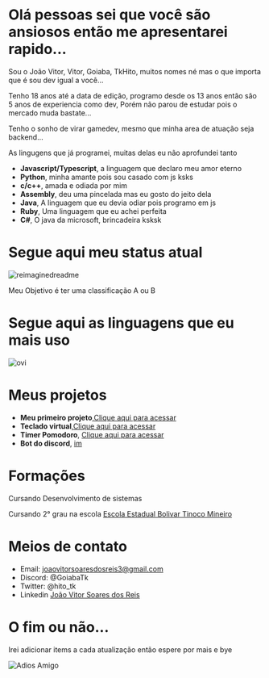 # Olá pessoas sei que você são ansiosos então me apresentarei rapido...
<p>Sou o João Vitor, Vitor, Goiaba, TkHito, muitos nomes né mas o que importa que é sou dev igual a você...</p>
<p>Tenho 18 anos até a data de edição, programo desde os 13 anos então são 5 anos de experiencia como dev, Porém não parou de estudar pois o mercado muda bastate...</p>

<p>Tenho o sonho de virar gamedev, mesmo que minha area de atuação seja backend...</p>
<p>As lingugens que já programei, muitas delas eu não aprofundei tanto</p>
<ul>
  <li><strong>Javascript/Typescript</strong>, a linguagem que declaro meu amor eterno</li>
  <li><strong>Python</strong>, minha amante pois sou casado com js ksks</li>
  <li><strong>c/c++</strong>, amada e odiada por mim</li>
  <li><strong>Assembly</strong>, deu uma pincelada mas eu gosto do jeito dela</li>
  <li><strong>Java</strong>, A linguagem que eu devia odiar pois programo em js</li>
  <li><strong>Ruby</strong>, Uma linguagem que eu achei perfeita</li>
  <li><strong>C#</strong>, O java da microsoft, brincadeira ksksk</li>
</ul>

# Segue aqui meu status atual
<img src="https://myreadme.vercel.app/api/embed/joaovtk?panels=userstatistics,toprepositories,toplanguages,commitgraph" alt="reimaginedreadme" />
<p>Meu Objetivo é ter uma classificação A ou B</p>

# Segue aqui as linguagens que eu mais uso
<img src="https://github-readme-stats.vercel.app/api/top-langs?username=joaovtk&show_icons=true&locale=pt-br&layout=compact&theme=chartreuse-dark" alt="ovi" />

# Meus projetos
<ul>
  <li><strong>Meu primeiro projeto</strong>,<a href="https://github.com/joaovtk/js-simple-calc">Clique aqui para acessar</a></li>
  <li><strong>Teclado virtual</strong>,<a href="https://github.com/joaovtk/virtual-keyboard">Clique aqui para acessar</a></li>
  <li><strong>Timer Pomodoro</strong>, <a href="https://github.com/joaovtk/pomodoro">Clique aqui para acessar</a></li>
  <li><strong>Bot do discord</strong>, <a href="https://github.com/joaovtk/imBecca">im</a></li>
</ul>

# Formações
<p>Cursando Desenvolvimento de sistemas </p>
<p>Cursando 2° grau na escola <a href="https://www.mg.gov.br/instituicao_unidade/escola-estadual-bolivar-tinoco-mineiro">Escola Estadual Bolivar Tinoco Mineiro</a></p>

# Meios de contato

- Email: joaovitorsoaresdosreis3@gmail.com
- Discord: @GoiabaTk
- Twitter: @hito_tk
- Linkedin <a href="https://www.linkedin.com/in/jo%C3%A3o-vitor-soares-dos-reis-6b400b298/">João Vitor Soares dos Reis</a>

# O fim ou não...
<p>Irei adicionar items a cada atualização então espere por mais e bye</p>
<img src="https://i.pinimg.com/originals/c5/44/fa/c544fac358589c8374a588cda0a1317c.gif" alt="Adios Amigo" />
